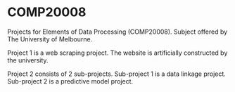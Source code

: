 # COMP20008
Projects for Elements of Data Processing (COMP20008). Subject offered by The University of Melbourne.

Project 1 is a web scraping project. The website is artificially constructed by the university.

Project 2 consists of 2 sub-projects.
  Sub-project 1 is a data linkage project.
  Sub-project 2 is a predictive model project.
